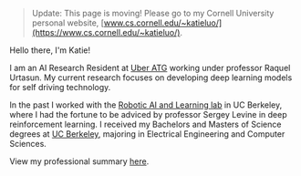 > Update: This page is moving! Please go to my Cornell University personal website, [www.cs.cornell.edu/~katieluo/](https://www.cs.cornell.edu/~katieluo/).

Hello there, I'm Katie!

I am an AI Research Resident at <a href="https://www.uber.com/ca/en/atg/" target="_blank">Uber ATG</a> working under professor Raquel Urtasun. My current research focuses on developing deep learning models for self driving technology. 

In the past I worked with the <a href="http://rail.eecs.berkeley.edu/" target="_blank">Robotic AI and Learning lab</a> in UC Berkeley, where I had the fortune to be adviced by professor Sergey Levine in deep reinforcement learning. 
I received my Bachelors and Masters of Science degrees at <a href="https://eecs.berkeley.edu/" target="_blank">UC Berkeley</a>, majoring in Electrical Engineering and Computer Sciences.

View my professional summary <a href="https://drive.google.com/file/d/19x1rGufO_gFMErLyZaq7uwjSVGtXiqaU/preview" target="_blank">here</a>.
